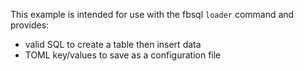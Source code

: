This example is intended for use with the fbsql `loader` command and provides:
* valid SQL to create a table then insert data
* TOML key/values to save as a configuration file
